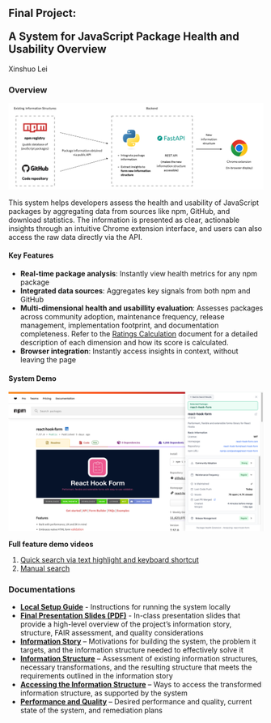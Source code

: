 <h2>
  <p> Final Project: </p>
  <span> A System for JavaScript Package Health and Usability Overview </span>
</h2>

Xinshuo Lei

### Overview


![Architecture Diagram](/documentations/images/system_architecture.png)

This system helps developers assess the health and usability of JavaScript packages by aggregating data from sources like npm, GitHub, and download statistics. The information is presented as clear, actionable insights through an intuitive Chrome extension interface, and users can also access the raw data directly via the API.

#### Key Features

- **Real-time package analysis**: Instantly view health metrics for any npm package  
- **Integrated data sources**: Aggregates key signals from both npm and GitHub  
- **Multi-dimensional health and usabillity evaluation**: Assesses packages across community adoption, maintenance frequency, release management, implementation footprint, and documentation completeness. Refer to the [Ratings Calculation](/documentations/Ratings_Calculation.md) document for a detailed description of each dimension and how its score is calculated.
- **Browser integration**: Instantly access insights in context, without leaving the page

#### System Demo

![System Demo](documentations/images/chrome_extension_score.png)

**Full feature demo videos**
1. [Quick search via text highlight and keyboard shortcut](https://drive.google.com/file/d/1TlMfa-atrZcUlbYrbe4JJjTO04aCE3K9/view?usp=sharing)
2. [Manual search](https://drive.google.com/file/d/1jIGkkWMrje6W4vvLZ57mp58R_TWgGu6t/view?usp=sharing)
  
### Documentations

- **[Local Setup Guide](documentations/Local_Setup_Guide.md)** - Instructions for running the system locally
- **[Final Presentation Slides (PDF)](documentations/Final_Presentation_Slides.pdf)** - In-class presentation slides that provide a high-level overview of the project’s information story, structure, FAIR assessment, and quality considerations
- **[Information Story](documentations/Information_Story.md)** – Motivations for building the system, the problem it targets, and the information structure needed to effectively solve it
- **[Information Structure](documentations/Information_Structure.md)** – Assessment of existing information structures, necessary transformations, and the resulting structure that meets the requirements outlined in the information story
- **[Accessing the Information Structure](documentations/Information_Structure_Access.md)** – Ways to access the transformed information structure, as supported by the system
- **[Performance and Quality](documentations/Performance_and_Quality.md)** – Desired performance and quality, current state of the system, and remediation plans